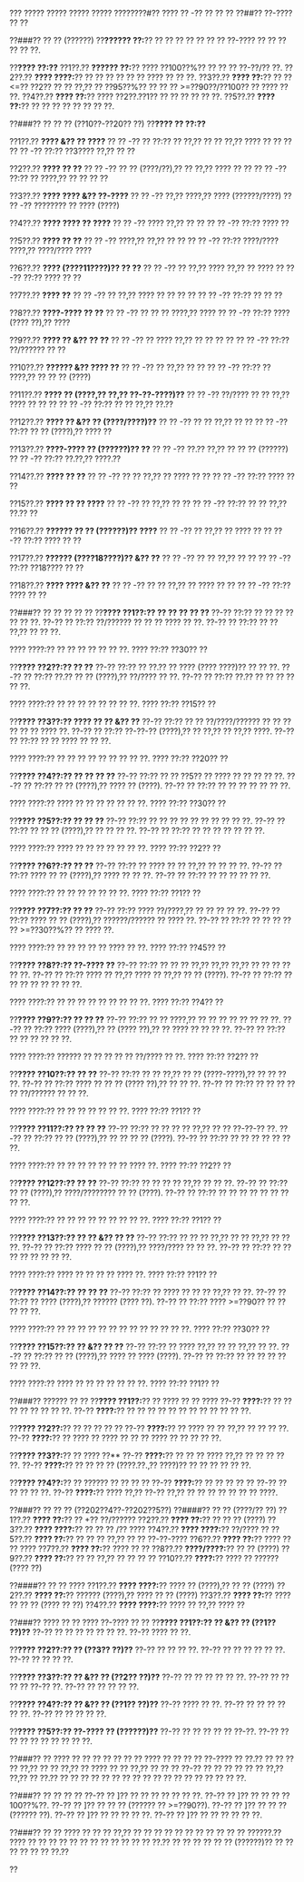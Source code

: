 ??? ????? ????? ????? ????? ????????#?? ???? ?? -?? ?? ?? ??
??##?? ??-???? ?? ??

??###?? ?? ?? (??????)
??**?????? ??:**?? ?? ?? ?? ?? ?? ?? ?? ??-???? ?? ?? ?? ?? ?? ??.

??**???? ??:??**
??1??.?? **?????? ??:**?? ???? ??100??%?? ?? ?? ?? ??-??/?? ??.
??2??.?? **???? ????:**?? ?? ?? ?? ?? ?? ?? ???? ?? ?? ??.
??3??.?? **???? ??:**?? ?? ?? <=?? ??2?? ?? ?? ??,?? ?? ??95??%?? ?? ?? ?? >=??90??/??100?? ?? ???? ?? ??.
??4??.?? **???? ??:**?? ???? ??2??.??1?? ?? ?? ?? ?? ?? ??.
??5??.?? **???? ??:**?? ?? ?? ?? ?? ?? ?? ?? ??.

??###?? ?? ?? ?? (??10??-??20?? ??)
??**???? ?? ??:??**

??1??.?? **???? &?? ?? ????**
??  ?? -?? ?? ??:?? ?? ??,?? ?? ?? ??,?? ???? ?? ?? ??
??  ?? -?? ??:?? ??3???? ??,?? ?? ??

??2??.?? **???? ?? ??**
??  ?? -?? ?? ?? (????/??),?? ?? ??,?? ???? ?? ??
??  ?? -?? ??:?? ?? ????,?? ?? ?? ?? ??

??3??.?? **???? ???? &?? ??-????**
??  ?? -?? ??,?? ????,?? ???? (??????/????)
??  ?? -?? ???????? ?? ???? (????)

??4??.?? **???? ???? ?? ????**
??  ?? -?? ???? ??,?? ?? ??
??  ?? -?? ??:?? ???? ??

??5??.?? **???? ?? ??**
??  ?? -?? ????,?? ??,?? ?? ??
??  ?? -?? ??:?? ????/???? ????,?? ????/???? ????

??6??.?? **???? (????11????)?? ?? ??**
??  ?? -?? ?? ??,?? ???? ??,?? ?? ????
??  ?? -?? ??:?? ???? ?? ??

??7??.?? **???? ??**
??  ?? -?? ?? ??,?? ???? ?? ?? ?? ??
??  ?? -?? ??:?? ?? ?? ??

??8??.?? **????-???? ?? ??**
??  ?? -?? ?? ?? ?? ????,?? ????
??  ?? -?? ??:?? ???? (???? ??),?? ????

??9??.?? **???? ?? &?? ?? ??**
??  ?? -?? ?? ???? ??,?? ?? ?? ?? ??
??  ?? -?? ??:?? ??/?????? ?? ??

??10??.?? **?????? &?? ???? ??**
??   ?? -?? ?? ??,?? ?? ??
??   ?? -?? ??:?? ?? ????,?? ?? ?? ?? (????)

??11??.?? **???? ?? (????,?? ??,?? ??-??-????)??**
??   ?? -?? ??/???? ?? ?? ??,?? ???? ?? ?? ??
??   ?? -?? ??:?? ?? ?? ??,?? ??.??

??12??.?? **???? ?? &?? ?? (????/????)??**
??   ?? -?? ?? ?? ??,?? ?? ??
??   ?? -?? ??:?? ?? ?? (????),?? ???? ??

??13??.?? **????-???? ?? (??????)?? ??**
??   ?? -?? ??.?? ??,?? ?? ?? ?? (??????)
??   ?? -?? ??:?? ??.??,?? ????.??

??14??.?? **???? ?? ??**
??   ?? -?? ?? ?? ??,?? ?? ???? ?? ??
??   ?? -?? ??:?? ???? ?? ??

??15??.?? **???? ?? ?? ????**
??   ?? -?? ?? ??,?? ?? ??
??   ?? -?? ??:?? ?? ?? ??,?? ??.?? ??

??16??.?? **?????? ?? ?? (??????)?? ????**
??   ?? -?? ?? ??,?? ?? ???? ??
??   ?? -?? ??:?? ???? ?? ??

??17??.?? **?????? (????18????)?? &?? ??**
??   ?? -?? ?? ?? ??,?? ?? ??
??   ?? -?? ??:?? ??18???? ?? ??

??18??.?? **???? ???? &?? ??**
??   ?? -?? ?? ?? ??,?? ?? ???? ?? ??
??   ?? -?? ??:?? ???? ?? ??

??###?? ?? ?? ?? ?? ??
??**???? ??1??:?? ?? ?? ?? ?? ??**
??-?? ??:?? ?? ?? ?? ?? ?? ?? ??.
??-?? ?? ??:?? ??/?????? ?? ?? ?? ???? ?? ??.
??-?? ?? ??:?? ?? ?? ??,?? ?? ?? ??.

???? ????:?? ?? ?? ?? ?? ?? ?? ??.
???? ??:?? ??30?? ??

??**???? ??2??:?? ?? ??**
??-?? ??:?? ?? ??.?? ?? ???? (???? ????)?? ?? ?? ??.
??-?? ?? ??:?? ??.?? ?? ?? (????),?? ??/???? ?? ??.
??-?? ?? ??:?? ??.?? ?? ?? ?? ?? ?? ??.

???? ????:?? ?? ?? ?? ?? ?? ?? ?? ??.
???? ??:?? ??15?? ??

??**???? ??3??:?? ???? ?? ?? &?? ??**
??-?? ??:?? ?? ?? ??/????/?????? ?? ?? ?? ?? ?? ?? ???? ??.
??-?? ?? ??:?? ??-??-?? (????),?? ?? ??,?? ?? ??,?? ????.
??-?? ?? ??:?? ?? ?? ???? ?? ?? ??.

???? ????:?? ?? ?? ?? ?? ?? ?? ?? ?? ??.
???? ??:?? ??20?? ??

??**???? ??4??:?? ?? ?? ?? ??**
??-?? ??:?? ?? ?? ??5?? ?? ???? ?? ?? ?? ?? ??.
??-?? ?? ??:?? ?? ?? (????),?? ???? ?? (????).
??-?? ?? ??:?? ?? ?? ?? ?? ?? ?? ??.

???? ????:?? ???? ?? ?? ?? ?? ?? ?? ??.
???? ??:?? ??30?? ??

??**???? ??5??:?? ?? ?? ??**
??-?? ??:?? ?? ?? ?? ?? ?? ?? ?? ?? ?? ??.
??-?? ?? ??:?? ?? ?? ?? (????),?? ?? ?? ?? ??.
??-?? ?? ??:?? ?? ?? ?? ?? ?? ?? ??.

???? ????:?? ???? ?? ?? ?? ?? ?? ?? ??.
???? ??:?? ??2?? ??

??**???? ??6??:?? ?? ??**
??-?? ??:?? ?? ???? ?? ?? ??,?? ?? ?? ?? ??.
??-?? ?? ??:?? ???? ?? ?? (????),?? ???? ?? ?? ??.
??-?? ?? ??:?? ?? ?? ?? ?? ?? ??.

???? ????:?? ?? ?? ?? ?? ?? ?? ??.
???? ??:?? ??1?? ??

??**???? ??7??:?? ?? ??**
??-?? ??:?? ???? ??/????,?? ?? ?? ?? ?? ??.
??-?? ?? ??:?? ???? ?? ?? (????),?? ??????/?????? ?? ???? ??.
??-?? ?? ??:?? ?? ?? ?? ?? ?? >=??30??%?? ?? ???? ??.

???? ????:?? ?? ?? ?? ?? ?? ???? ?? ??.
???? ??:?? ??45?? ??

??**???? ??8??:?? ??-???? ??**
??-?? ??:?? ?? ?? ?? ??,?? ??,?? ??,?? ?? ?? ?? ?? ?? ??.
??-?? ?? ??:?? ???? ?? ??,?? ???? ?? ??,?? ?? ?? (????).
??-?? ?? ??:?? ?? ?? ?? ?? ?? ?? ?? ??.

???? ????:?? ?? ?? ?? ?? ?? ?? ?? ?? ??.
???? ??:?? ??4?? ??

??**???? ??9??:?? ?? ?? ??**
??-?? ??:?? ?? ?? ????,?? ?? ?? ?? ?? ?? ?? ?? ??.
??-?? ?? ??:?? ???? (????),?? ?? (???? ??),?? ?? ???? ?? ?? ?? ??.
??-?? ?? ??:?? ?? ?? ?? ?? ?? ??.

???? ????:?? ?????? ?? ?? ?? ?? ?? ??/???? ?? ??.
???? ??:?? ??2?? ??

??**???? ??10??:?? ?? ??**
??-?? ??:?? ?? ?? ??,?? ?? ?? (????-????),?? ?? ?? ?? ??.
??-?? ?? ??:?? ???? ?? ?? ?? (???? ??),?? ?? ?? ??.
??-?? ?? ??:?? ?? ?? ?? ?? ?? ??/?????? ?? ?? ??.

???? ????:?? ?? ?? ?? ?? ?? ?? ??.
???? ??:?? ??1?? ??

??**???? ??11??:?? ?? ?? ??**
??-?? ??:?? ?? ?? ?? ?? ??,?? ?? ?? ??-??-?? ??.
??-?? ?? ??:?? ?? ?? (????),?? ?? ?? ?? ?? (????).
??-?? ?? ??:?? ?? ?? ?? ?? ?? ?? ??.

???? ????:?? ?? ?? ?? ?? ?? ?? ?? ???? ??.
???? ??:?? ??2?? ??

??**???? ??12??:?? ?? ??**
??-?? ??:?? ?? ?? ?? ?? ??,?? ?? ?? ??.
??-?? ?? ??:?? ?? ?? (????),?? ????/???????? ?? ?? (????).
??-?? ?? ??:?? ?? ?? ?? ?? ?? ?? ?? ?? ??.

???? ????:?? ?? ?? ?? ?? ?? ?? ?? ?? ??.
???? ??:?? ??1?? ??

??**???? ??13??:?? ?? ?? &?? ?? ??**
??-?? ??:?? ?? ?? ?? ??,?? ?? ?? ??,?? ?? ?? ??.
??-?? ?? ??:?? ???? ?? ?? (????),?? ????/???? ?? ?? ??.
??-?? ?? ??:?? ?? ?? ?? ?? ?? ?? ?? ??.

???? ????:?? ???? ?? ?? ?? ?? ???? ??.
???? ??:?? ??1?? ??

??**???? ??14??:?? ?? ?? ??**
??-?? ??:?? ?? ???? ?? ?? ?? ??,?? ?? ??.
??-?? ?? ??:?? ?? ???? (????),?? ?????? (???? ??).
??-?? ?? ??:?? ???? >=??90?? ?? ?? ?? ?? ??.

???? ????:?? ?? ?? ?? ?? ?? ?? ?? ?? ?? ?? ?? ?? ??.
???? ??:?? ??30?? ??

??**???? ??15??:?? ?? &?? ?? ??**
??-?? ??:?? ?? ???? ??,?? ?? ?? ??,?? ?? ??.
??-?? ?? ??:?? ?? ?? (????),?? ???? ?? ???? (????).
??-?? ?? ??:?? ?? ?? ?? ?? ?? ?? ?? ??.

???? ????:?? ???? ?? ?? ?? ?? ?? ?? ??.
???? ??:?? ??1?? ??

??###?? ?????? ?? ??
??**???? ??1??:**?? ?? ???? ?? ?? ????
??-?? **????:**?? ?? ?? ?? ?? ?? ?? ?? ??.
??-?? **????:**?? ?? ?? ?? ?? ?? ?? ?? ?? ?? ?? ?? ??.

??**???? ??2??:**?? ?? ?? ?? ?? ??
??-?? **????:**?? ?? ???? ?? ?? ??,?? ?? ?? ?? ??.
??-?? **????:**?? ?? ???? ?? ???? ?? ?? ?? ???? ?? ?? ?? ?? ??.

??**???? ??3??:**?? ?? ???? ??**
??-?? **????:**?? ?? ?? ?? ???? ??,?? ?? ?? ?? ?? ??.
??-?? **????:**?? ?? ?? ?? ?? (????.??.,?? ????)?? ?? ?? ?? ?? ?? ??.

??**???? ??4??:**?? ?? ?????? ?? ?? ?? ??
??-?? **????:**?? ?? ?? ?? ?? ?? ??-?? ?? ?? ?? ?? ??.
??-?? **????:**?? ???? ??,?? ??-?? ??,?? ?? ?? ?? ?? ?? ?? ?? ????.

??###?? ?? ?? ?? (??202??4??-??202??5??)
??####?? ?? ?? (????/?? ??)
??1??.?? **???? ??:**?? ?? +?? ??/??????
??2??.?? **???? ??:**?? ?? ?? ?? (????)
??3??.?? **???? ????:**?? ?? ?? ?? /?? ????
??4??.?? **???? ????:**?? ??/???? ??
??5??.?? **???? ??:**?? ?? ?? ?? ??,?? ?? ?? ??-??-????
??6??.?? **???? ??:**?? ???? ?? ?? ????
??7??.?? **???? ??:**?? ???? ?? ??
??8??.?? **????/????:**?? ?? ?? (????)
??9??.?? **???? ??:**?? ?? ?? ??,?? ?? ?? ?? ??
??10??.?? **????:**?? ???? ?? ?????? (???? ??)

??####?? ?? ?? ????
??1??.?? **???? ????:**?? ???? ?? (????),?? ?? ?? (????)
??2??.?? **???? ??:**?? ?????? (????),?? ???? ?? ?? (????)
??3??.?? **???? ??:**?? ???? ?? ?? ?? (???? ?? ??)
??4??.?? **???? ????:**?? ???? ?? ??,?? ???? ??

??###?? ???? ?? ?? ???? ??-???? ?? ??
??**???? ??1??:?? ?? &?? ?? (??1?? ??)??**
??-?? ?? ?? ?? ?? ?? ?? ??.
??-?? ???? ?? ??.

??**???? ??2??:?? ?? (??3?? ??)??**
??-?? ?? ?? ?? ??.
??-?? ?? ?? ?? ?? ?? ??.
??-?? ?? ?? ?? ??.

??**???? ??3??:?? ?? &?? ?? (??2?? ??)??**
??-?? ?? ?? ?? ?? ?? ??.
??-?? ?? ?? ?? ?? ??-?? ??.
??-?? ?? ?? ?? ?? ??.

??**???? ??4??:?? ?? &?? ?? (??1?? ??)??**
??-?? ???? ?? ??.
??-?? ?? ?? ?? ?? ?? ??.
??-?? ?? ?? ?? ?? ??.

??**???? ??5??:?? ??-???? ?? (??????)??**
??-?? ?? ?? ?? ?? ?? ??-??.
??-?? ?? ?? ?? ?? ?? ?? ?? ?? ??.

??###?? ??
???? ?? ?? ?? ?? ?? ?? ?? ???? ?? ?? ?? ?? ??-???? ?? ??.?? ?? ?? ?? ?? ??,?? ?? ?? ??,?? ?? ???? ?? ?? ??,?? ?? ?? ?? ??-?? ?? ?? ?? ?? ?? ?? ??,?? ??,?? ?? ??.?? ?? ?? ?? ?? ?? ?? ?? ?? ?? ?? ?? ?? ?? ?? ?? ?? ?? ??.

??###?? ?? ?? ?? ??
??-?? ?? ]?? ?? ?? ?? ?? ?? ?? ??.
??-?? ?? ]?? ?? ?? ?? ??100??%??.
??-?? ?? ]?? ?? ?? ?? (?????? ?? >=??90??).
??-?? ?? ]?? ?? ?? ?? (?????? ??).
??-?? ?? ]?? ?? ?? ?? ?? ??.
??-?? ?? ]?? ?? ?? ?? ?? ?? ??.

??###?? ?? ??
???? ?? ?? ?? ??,?? ?? ?? ?? ?? ?? ?? ?? ?? ?? ?? ?? ??????.?? ???? ?? ?? ?? ?? ?? ?? ?? ?? ?? ?? ?? ?? ??.?? ?? ?? ?? ?? ?? ?? (??????)?? ?? ?? ?? ?? ?? ?? ??.??

??